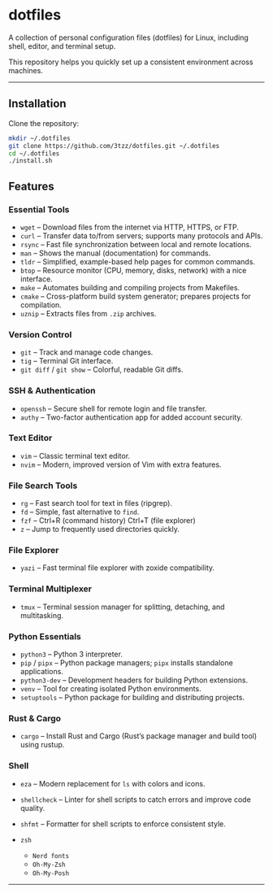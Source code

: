 # dotfiles

A collection of personal configuration files (dotfiles) for Linux, including shell, editor, and terminal setup.

This repository helps you quickly set up a consistent environment across machines.

---

## Installation

Clone the repository:

```bash
mkdir ~/.dotfiles
git clone https://github.com/3tzz/dotfiles.git ~/.dotfiles
cd ~/.dotfiles
./install.sh
```

## Features

### Essential Tools

- `wget` – Download files from the internet via HTTP, HTTPS, or FTP.
- `curl` – Transfer data to/from servers; supports many protocols and APIs.
- `rsync` – Fast file synchronization between local and remote locations.
- `man` – Shows the manual (documentation) for commands.
- `tldr` – Simplified, example-based help pages for common commands.
- `btop` – Resource monitor (CPU, memory, disks, network) with a nice interface.
- `make` – Automates building and compiling projects from Makefiles.
- `cmake` – Cross-platform build system generator; prepares projects for compilation.
- `uznip` – Extracts files from `.zip` archives.

### Version Control

- `git` – Track and manage code changes.
- `tig` – Terminal Git interface.
- `git diff` / `git show` – Colorful, readable Git diffs.

### SSH & Authentication

- `openssh` – Secure shell for remote login and file transfer.
- `authy` – Two-factor authentication app for added account security.

### Text Editor

- `vim` – Classic terminal text editor.
- `nvim` – Modern, improved version of Vim with extra features.

### File Search Tools

- `rg` – Fast search tool for text in files (ripgrep).
- `fd` – Simple, fast alternative to `find`.
- `fzf` – Ctrl+R (command history) Ctrl+T (file explorer)
- `z` – Jump to frequently used directories quickly.

### File Explorer

- `yazi` – Fast terminal file explorer with zoxide compatibility.

### Terminal Multiplexer

- `tmux` – Terminal session manager for splitting, detaching, and multitasking.

### Python Essentials

- `python3` – Python 3 interpreter.
- `pip` / `pipx` – Python package managers; `pipx` installs standalone applications.
- `python3-dev` – Development headers for building Python extensions.
- `venv` – Tool for creating isolated Python environments.
- `setuptools` – Python package for building and distributing projects.

### Rust & Cargo

- `cargo` – Install Rust and Cargo (Rust’s package manager and build tool) using rustup.

### Shell

- `eza` – Modern replacement for `ls` with colors and icons.
- `shellcheck` – Linter for shell scripts to catch errors and improve code quality.
- `shfmt` – Formatter for shell scripts to enforce consistent style.
- `zsh`

  - `Nerd fonts`
  - `Oh-My-Zsh`
  - `Oh-My-Posh`

---
